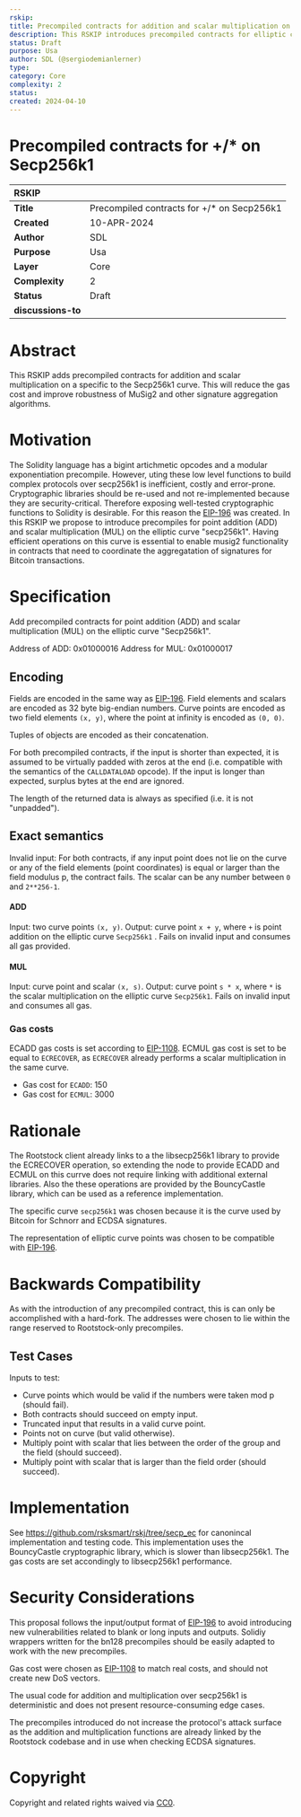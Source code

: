 ```yaml
---
rskip:
title: Precompiled contracts for addition and scalar multiplication on the elliptic curve Secp256k1
description: This RSKIP introduces precompiled contracts for elliptic curve operations that are required in order to efficiently perform MuSig2 signature verifications on the Secp256k1 curve.
status: Draft
purpose: Usa
author: SDL (@sergiodemianlerner)
type: 
category: Core
complexity: 2
status: 
created: 2024-04-10
---
```

# Precompiled contracts for +/* on Secp256k1
|RSKIP          |              |
| :------------ |:-------------|
|**Title**      |Precompiled contracts for +/* on Secp256k1|
|**Created**    |10-APR-2024 |
|**Author**     |SDL |
|**Purpose**    |Usa |
|**Layer**      |Core |
|**Complexity** |2 |
|**Status**     |Draft |
|**discussions-to**     ||

# Abstract

This RSKIP adds precompiled contracts for addition and scalar multiplication on a specific to the Secp256k1 curve. This will reduce the gas cost and improve robustness of MuSig2 and other signature aggregation algorithms.

# Motivation

The Solidity language has a bigint artichmetic opcodes and a modular exponentiation precompile. However, uting these low level functions to build complex protocols over secp256k1 is inefficient, costly and error-prone. Cryptographic libraries should be re-used and not re-implemented because they are  security-critical. Therefore exposing well-tested cryptographic functions to Solidity is desirable.
For this reason the [EIP-196](https://eips.ethereum.org/EIPS/eip-196) was created. In this RSKIP we propose to introduce precompiles for point addition (ADD)  and scalar multiplication (MUL) on the elliptic curve "secp256k1". Having efficient operations on this curve is essential to enable musig2 functionality in contracts that need to coordinate the aggregatation of signatures for Bitcoin transactions.  




# Specification

Add precompiled contracts for point addition (ADD)  and scalar multiplication (MUL) on the elliptic curve "Secp256k1".

Address of ADD: 0x01000016
Address for MUL: 0x01000017


## Encoding

Fields are encoded in the same way as [EIP-196](https://eips.ethereum.org/EIPS/eip-196). Field elements and scalars are encoded as 32 byte big-endian numbers. Curve points are encoded as two field elements `(x, y)`, where the point at infinity is encoded as `(0, 0)`.

Tuples of objects are encoded as their concatenation.

For both precompiled contracts, if the input is shorter than expected, it is assumed to be virtually padded with zeros at the end (i.e. compatible with the semantics of the `CALLDATALOAD` opcode). If the input is longer than expected, surplus bytes at the end are ignored.

The length of the returned data is always as specified (i.e. it is not "unpadded").

## Exact semantics

Invalid input: For both contracts, if any input point does not lie on the curve or any of the field elements (point coordinates) is equal or larger than the field modulus p, the contract fails. The scalar can be any number between `0` and `2**256-1`.

#### ADD
Input: two curve points `(x, y)`.
Output: curve point `x + y`, where `+` is point addition on the elliptic curve `Secp256k1` .
Fails on invalid input and consumes all gas provided.

#### MUL
Input: curve point and scalar `(x, s)`.
Output: curve point `s * x`, where `*` is the scalar multiplication on the elliptic curve `Secp256k1`.
Fails on invalid input and consumes all gas.

### Gas costs

ECADD gas costs is set according to [EIP-1108](https://eips.ethereum.org/EIPS/eip-1108).
ECMUL gas cost is set to be equal to `ECRECOVER`, as `ECRECOVER` already performs a scalar multiplication in the same curve.

 - Gas cost for ``ECADD``: 150
 - Gas cost for ``ECMUL``: 3000

# Rationale

 The Rootstock client already links to a the libsecp256k1 library to provide the ECRECOVER operation, so extending the node to provide ECADD and ECMUL on this currve does not require linking with additional external libraries. Also the these operations are provided by the BouncyCastle library, which can be used as a reference implementation.

The specific curve `secp256k1` was chosen because it is the curve used by Bitcoin for Schnorr and ECDSA signatures. 

The representation of elliptic curve points was chosen to be compatible with [EIP-196](https://eips.ethereum.org/EIPS/eip-196).


# Backwards Compatibility

As with the introduction of any precompiled contract, this is can only be accomplished with a hard-fork. The addresses were chosen to lie within the range reserved to Rootstock-only precompiles.

## Test Cases

Inputs to test:

 - Curve points which would be valid if the numbers were taken mod p (should fail).
 - Both contracts should succeed on empty input.
 - Truncated input that results in a valid curve point.
 - Points not on curve (but valid otherwise).
 - Multiply point with scalar that lies between the order of the group and the field (should succeed).
 - Multiply point with scalar that is larger than the field order (should succeed).

# Implementation

See https://github.com/rsksmart/rskj/tree/secp_ec for canonincal implementation and testing code. This implementation uses the BouncyCastle cryptographic library, which is slower than libsecp256k1. The gas costs are set accondingly to libsecp256k1 performance.

# Security Considerations

This proposal follows the input/output format of [EIP-196](https://eips.ethereum.org/EIPS/eip-196) to avoid introducing new vulnerabilities related to blank or long inputs and outputs. Solidiy wrappers written for the bn128 precompiles should be easily adapted to work with the new precompiles. 

Gas cost were chosen as [EIP-1108](https://eips.ethereum.org/EIPS/eip-1108) to match real costs, and should not create new DoS vectors.

The usual code for addition and multiplication over secp256k1 is deterministic and does not present resource-consuming edge cases.


The precompiles introduced do not increase the protocol's attack surface as the addition and multiplication functions are already linked by the Rootstock codebase and in use when checking ECDSA signatures. 
 
# Copyright


Copyright and related rights waived via [CC0](https://creativecommons.org/publicdomain/zero/1.0/).
